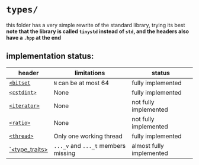 # `types/`

this folder has a very simple rewrite of the standard library, trying its best
**note that the library is called `tinystd` instead of `std`, and the headers also have a `.hpp` at the end**

## implementation status:

| header | limitations | status | 
| ------ | ----------- | ------ |
| [`<bitset`](bitset.hpp) | `N` can be at most 64 | fully implemented | 
| [`<cstdint>`](cstdint.hpp) | None | fully implemented |
| [`<iterator>`](iterator.hpp) | None | not fully implemented |
| [`<ratio>`](ratio.hpp) | None | not fully implemented |
| [`<thread>`](thread.hpp) | Only one working thread | fully implemented |
| [`<type_traits>](type_traits.hpp) | `..._v` and `..._t` members missing | almost fully implemented 